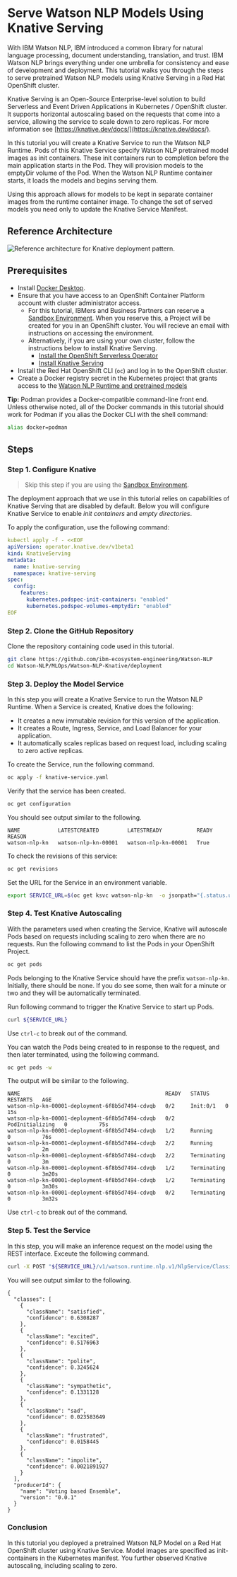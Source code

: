 # Serve Watson NLP Models Using Knative Serving 

With IBM Watson NLP, IBM introduced a common library for natural language processing, document understanding, translation, and trust. IBM Watson NLP brings everything under one umbrella for consistency and ease of development and deployment. This tutorial walks you through the steps to serve pretrained Watson NLP models using Knative Serving in a Red Hat OpenShift cluster.

Knative Serving is an Open-Source Enterprise-level solution to build Serverless and Event Driven Applications in Kubernetes / OpenShift cluster. It supports horizontal autoscaling based on the requests that come into a service, allowing the service to scale down to zero replicas. For more information see [https://knative.dev/docs/](https://knative.dev/docs/).

In this tutorial you will create a Knative Service to run the Watson NLP Runtime. Pods of this Knative Service specify Watson NLP pretrained model images as init containers. These init containers run to completion before the main application starts in the Pod. They will provision models to the emptyDir volume of the Pod. When the Watson NLP Runtime container starts, it loads the models and begins serving them.

Using this approach allows for models to be kept in separate container images from the runtime container image. To change the set of served models you need only to update the Knative Service Manifest.

## Reference Architecture

![Reference architecture for Knative deployment pattern.](images/knative.png) 

## Prerequisites

- Install [Docker Desktop](https://docs.docker.com/get-docker/).
- Ensure that you have access to an OpenShift Container Platform account with cluster administrator access. 
  - For this tutorial, IBMers and Business Partners can reserve a [Sandbox Environment](https://techzone.ibm.com/collection/watson-nlp-serving-nlp-models#tab-4). When you reserve this, a Project will be created for you in an OpenShift cluster. You will recieve an email with instructions on accessing the environment.
  - Alternatively, if you are using your own cluster, follow the instructions below to install Knative Serving.
    - [Install the OpenShift Serverless Operator](https://docs.openshift.com/container-platform/4.10/serverless/install/install-serverless-operator.html)
    - [Install Knative Serving](https://docs.openshift.com/container-platform/4.10/serverless/install/installing-knative-serving.html)
- Install the Red Hat OpenShift CLI (```oc```) and log in to the OpenShift cluster.
- Create a Docker registry secret in the Kubernetes project that grants access to the [Watson NLP Runtime and pretrained models](https://github.com/ibm-ecosystem-engineering/Watson-NLP/blob/main/MLOps/access/README.md#kubernetes-and-openshift)

**Tip:** Podman provides a Docker-compatible command-line front end. Unless otherwise noted, all of the Docker commands in this tutorial should work for Podman if you alias the Docker CLI with the shell command:

```bash
alias docker=podman
```

## Steps

### Step 1. Configure Knative

> Skip this step if you are using the [Sandbox Environment](https://github.com/ibm-ecosystem-engineering/Watson-NLP/tree/main/MLOps/reserve-openshift-sandbox).

The deployment approach that we use in this tutorial relies on capabilities of Knative Serving that are disabled by default. Below you will configure Knative Service to enable *init containers* and *empty directories*.

To apply the configuration, use the following command:

```yaml
kubectl apply -f - <<EOF
apiVersion: operator.knative.dev/v1beta1
kind: KnativeServing
metadata:
  name: knative-serving
  namespace: knative-serving
spec:
  config:
    features:
      kubernetes.podspec-init-containers: "enabled"
      kubernetes.podspec-volumes-emptydir: "enabled"
EOF
```

### Step 2. Clone the GitHub Repository

Clone the repository containing code used in this tutorial.

```bash
git clone https://github.com/ibm-ecosystem-engineering/Watson-NLP
cd Watson-NLP/MLOps/Watson-NLP-Knative/deployment
```

### Step 3. Deploy the Model Service

In this step you will create a Knative Service to run the Watson NLP Runtime. When a Service is created, Knative does the following:

- It creates a new immutable revision for this version of the application.
- It creates a Route, Ingress, Service, and Load Balancer for your application.
- It automatically scales replicas based on request load, including scaling to zero active replicas.

To create the Service, run the following command.

```bash
oc apply -f knative-service.yaml
```

Verify that the service has been created.
  
```bash
oc get configuration  
```
  
You should see output similar to the following.
  
```
NAME            LATESTCREATED         LATESTREADY           READY   REASON
watson-nlp-kn   watson-nlp-kn-00001   watson-nlp-kn-00001   True    
```
  
To check the revisions of this service:
  
```bash
oc get revisions 
```

Set the URL for the Service in an environment variable.
  
```bash
export SERVICE_URL=$(oc get ksvc watson-nlp-kn  -o jsonpath="{.status.url}")
```

### Step 4. Test Knative Autoscaling
  
With the parameters used when creating the Service, Knative will autoscale Pods based on requests including scaling to zero when there are no requests. Run the following command to list the Pods in your OpenShift Project.

```bash
oc get pods
```

Pods belonging to the Knative Service should have the prefix `watson-nlp-kn`. Initially, there should be none. If you do see some, then wait for a minute or two and they will be  automatically terminated.

Run following command to trigger the Knative Service to start up Pods.
  
```bash
curl ${SERVICE_URL}
```

Use `ctrl-c` to break out of the command.

You can watch the Pods being created to in response to the request, and then later terminated, using the following command.

```bash
oc get pods -w
```

The output will be similar to the following.

```
NAME                                              READY   STATUS     RESTARTS   AGE
watson-nlp-kn-00001-deployment-6f8b5d7494-cdvqb   0/2     Init:0/1   0          15s
watson-nlp-kn-00001-deployment-6f8b5d7494-cdvqb   0/2     PodInitializing   0          75s
watson-nlp-kn-00001-deployment-6f8b5d7494-cdvqb   1/2     Running           0          76s
watson-nlp-kn-00001-deployment-6f8b5d7494-cdvqb   2/2     Running           0          2m
watson-nlp-kn-00001-deployment-6f8b5d7494-cdvqb   2/2     Terminating       0          3m
watson-nlp-kn-00001-deployment-6f8b5d7494-cdvqb   1/2     Terminating       0          3m20s
watson-nlp-kn-00001-deployment-6f8b5d7494-cdvqb   1/2     Terminating       0          3m30s
watson-nlp-kn-00001-deployment-6f8b5d7494-cdvqb   0/2     Terminating       0          3m32s
```

Use `ctrl-c` to break out of the command.

### Step 5. Test the Service

In this step, you will make an inference request on the model using the REST interface. Exceute the following command.

```bash
curl -X POST "${SERVICE_URL}/v1/watson.runtime.nlp.v1/NlpService/ClassificationPredict" -H "accept: application/json" -H "grpc-metadata-mm-model-id: classification_ensemble-workflow_lang_en_tone-stock" -H "content-type: application/json" -d "{ \"rawDocument\": { \"text\": \"Watson nlp is awesome! works in knative\" }}" | jq
```

You will see output similar to the following.

```
{
  "classes": [
    {
      "className": "satisfied",
      "confidence": 0.6308287
    },
    {
      "className": "excited",
      "confidence": 0.5176963
    },
    {
      "className": "polite",
      "confidence": 0.3245624
    },
    {
      "className": "sympathetic",
      "confidence": 0.1331128
    },
    {
      "className": "sad",
      "confidence": 0.023583649
    },
    {
      "className": "frustrated",
      "confidence": 0.0158445
    },
    {
      "className": "impolite",
      "confidence": 0.0021891927
    }
  ],
  "producerId": {
    "name": "Voting based Ensemble",
    "version": "0.0.1"
  }
}
```
  

### Conclusion

In this tutorial you deployed a pretrained Watson NLP Model on a Red Hat OpenShift cluster using Knative Service. Model images are specified as init-containers in the Kubernetes manifest. You further observed Knative autoscaling, including scaling to zero.

